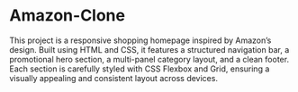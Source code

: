 # Amazon-Clone
This project is a responsive shopping homepage inspired by Amazon’s design. Built using HTML and CSS, it features a structured navigation bar, a promotional hero section, a multi-panel category layout, and a clean footer. Each section is carefully styled with CSS Flexbox and Grid, ensuring a visually appealing and consistent layout across devices.
